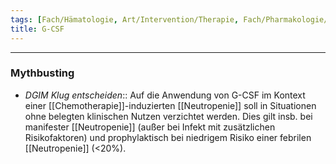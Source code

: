 ```yaml
---
tags: [Fach/Hämatologie, Art/Intervention/Therapie, Fach/Pharmakologie/Medikament/Wirkstoff, Mythbusting/DGIM-Klug-entscheiden]
title: G-CSF
---
```

---
### Mythbusting
- *DGIM Klug entscheiden*:: Auf die Anwendung von G-CSF im Kontext einer [[Chemotherapie]]-induzierten [[Neutropenie]] soll in Situationen ohne belegten klinischen Nutzen verzichtet werden. Dies gilt insb. bei manifester [[Neutropenie]] (außer bei Infekt mit zusätzlichen Risikofaktoren) und prophylaktisch bei niedrigem Risiko einer febrilen [[Neutropenie]] (<20%).
